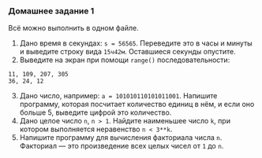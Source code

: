 ### Домашнее задание 1
Всё можно выполнить в одном файле.  
1. Дано время в секундах: `s = 56565`. Переведите это в часы и минуты и выведите строку вида `15ч42м`. Оставшиеся секунды опустите.  
2. Выведите на экран при помощи `range()` последовательности:  
```
11, 109, 207, 305
36, 24, 12
```
3. Дано число, например: `a = 101010110101011001`. Напишите программу, которая посчитает количество единиц в нём, и если оно больше 5, выведите цифрой это количество.  
4. Дано целое число `n`, `n > 1`. Найдите наименьшее число `k`, при котором выполняется неравенство `n < 3**k`.
5. Напишите программу для вычисления факториала числа `n`. Факториал — это произведение всех целых чисел от `1` до `n`.
